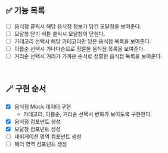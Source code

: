 ## ✅ 기능 목록

- [ ] 음식점 클릭시 해당 음식점 정보가 담긴 모달창을 보여준다.
- [ ] 모달창 닫기 버튼 클릭시 모달창이 닫힌다.
- [ ] 카테고리 선택시 해당 카테고리만 담은 음식점 목록을 보여준다.
- [ ] 이름순 선택시 가나다순으로 정렬한 음식점 목록을 보여준다.
- [ ] 거리순 선택시 거리가 가까운 순서로 정렬한 음식점 목록을 보여준다.

<br>

## 🪄 구현 순서

- [x] 음식점 Mock 데이터 구현
  - 카데고리, 이름순, 거리순 선택시 변화가 보이도록 구현한다.
- [x] 음식점 컴포넌트 생성
- [x] 모달창 컴포넌트 생성
- [ ] 네비게이션 영역 컴포넌트 생성
- [ ] 헤더 영역 컴포넌트 생성
